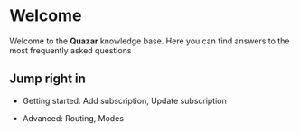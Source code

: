 # Welcome
Welcome to the **Quazar** knowledge base. Here you can find answers to the most frequently asked questions

## Jump right in

- Getting started: Add subscription, Update subscription

- Advanced: Routing, Modes